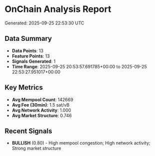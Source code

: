 # OnChain Analysis Report
Generated: 2025-09-25 22:53:30 UTC

## Data Summary
- **Data Points**: 13
- **Feature Points**: 13
- **Signals Generated**: 1
- **Time Range**: 2025-09-25 20:53:57.691785+00:00 to 2025-09-25 22:53:27.951017+00:00

## Key Metrics
- **Avg Mempool Count**: 142669
- **Avg Fee (30min)**: 1.5 sat/vB
- **Avg Network Activity**: 1.000
- **Avg Market Structure**: 0.746

## Recent Signals
- **BULLISH** (0.80) - High mempool congestion; High network activity; Strong market structure
